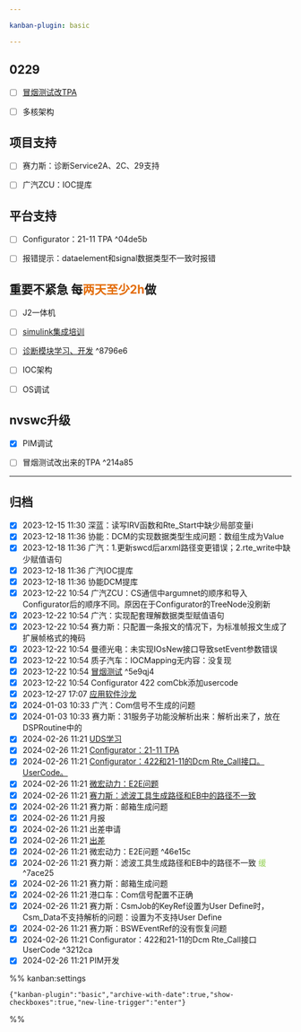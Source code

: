 ```yaml
---

kanban-plugin: basic

---
```


## 0229

- [ ] [冒烟测试改TPA](#^214a85)
- [ ] 多核架构


## 项目支持

- [ ] 赛力斯：诊断Service2A、2C、29支持
- [ ] 广汽ZCU：IOC提库


## 平台支持

- [ ] Configurator：21-11 TPA ^04de5b
- [ ] 报错提示：dataelement和signal数据类型不一致时报错


## 重要不紧急 每<font color="#e36c09">两天至少2h</font>做

- [ ] J2一体机
- [ ] [simulink集成培训](simulink集成培训.md)
- [ ] [诊断模块学习、开发](诊断模块学习、开发.md) ^8796e6
- [ ] IOC架构
- [ ] OS调试


## nvswc升级

- [x] PIM调试
- [ ] 冒烟测试改出来的TPA ^214a85


***

## 归档

- [x] 2023-12-15 11:30 深蓝：读写IRV函数和Rte_Start中缺少局部变量i
- [x] 2023-12-18 11:36 协能：DCM的实现数据类型生成问题：数组生成为Value
- [x] 2023-12-18 11:36 广汽：1.更新swcd后arxml路径变更错误；2.rte_write中缺少赋值语句
- [x] 2023-12-18 11:36 广汽IOC提库
- [x] 2023-12-18 11:36 协能DCM提库
- [x] 2023-12-22 10:54 广汽ZCU：CS通信中argumnet的顺序和导入Configurator后的顺序不同。原因在于Configurator的TreeNode没刷新
- [x] 2023-12-22 10:54 广汽：实现配套理解数据类型赋值语句
- [x] 2023-12-22 10:54 赛力斯：只配置一条报文的情况下，为标准帧报文生成了扩展帧格式的掩码
- [x] 2023-12-22 10:54 曼德光电：未实现IOsNew接口导致setEvent参数错误
- [x] 2023-12-22 10:54 质子汽车：IOCMapping无内容：没复现
- [x] 2023-12-22 10:54 [冒烟测试](冒烟测试.md) ^5e9qj4
- [x] 2023-12-22 10:54 Configurator 422 comCbk添加usercode
- [x] 2023-12-27 17:07 [应用软件沙龙](应用软件沙龙.md)
- [x] 2024-01-03 10:33 广汽：Com信号不生成的问题
- [x] 2024-01-03 10:33 赛力斯：31服务子功能没解析出来：解析出来了，放在DSPRoutine中的
- [x] 2024-02-26 11:21 [UDS学习](#^8796e6)
- [x] 2024-02-26 11:21 [Configurator：21-11 TPA](#^04de5b)
- [x] 2024-02-26 11:21 [Configurator：422和21-11的Dcm Rte_Call接口。UserCode。](#^3212ca)
- [x] 2024-02-26 11:21 [微宏动力：E2E问题](#^46e15c)
- [x] 2024-02-26 11:21 [赛力斯：滤波工具生成路径和EB中的路径不一致](#^7ace25)
- [x] 2024-02-26 11:21 赛力斯：邮箱生成问题
- [x] 2024-02-26 11:21 月报
- [x] 2024-02-26 11:21 出差申请
- [x] 2024-02-26 11:21 [出差](出差.md)
- [x] 2024-02-26 11:21 微宏动力：E2E问题 ^46e15c
- [x] 2024-02-26 11:21 赛力斯：滤波工具生成路径和EB中的路径不一致 <font color="#92d050">缓</font> ^7ace25
- [x] 2024-02-26 11:21 赛力斯：邮箱生成问题
- [x] 2024-02-26 11:21 港口车：Com信号配置不正确
- [x] 2024-02-26 11:21 赛力斯：CsmJob的KeyRef设置为User Define时，Csm_Data不支持解析的问题：设置为不支持User Define
- [x] 2024-02-26 11:21 赛力斯：BSWEventRef的没有恢复问题
- [x] 2024-02-26 11:21 Configurator：422和21-11的Dcm Rte_Call接口UserCode ^3212ca
- [x] 2024-02-26 11:21 PIM开发

%% kanban:settings
```
{"kanban-plugin":"basic","archive-with-date":true,"show-checkboxes":true,"new-line-trigger":"enter"}
```
%%